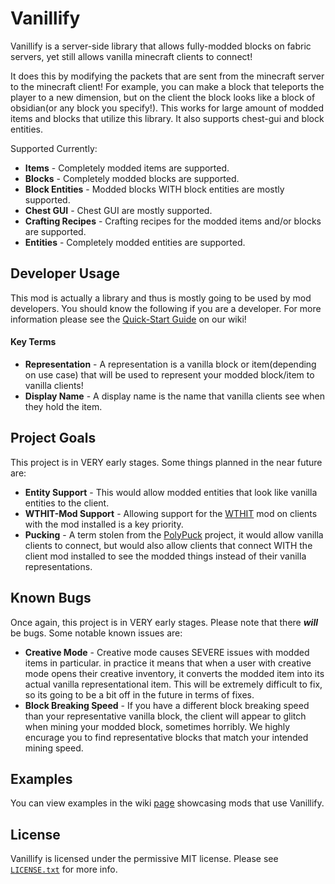 # Vanillify
Vanillify is a server-side library that allows fully-modded blocks on fabric servers, yet still allows vanilla minecraft clients to connect!

It does this by modifying the packets that are sent from the minecraft server to the minecraft client!
For example, you can make a block that teleports the player to a new dimension, but on the client the
block looks like a block of obsidian(or any block you specify!). This works for large amount of modded
items and blocks that utilize this library. It also supports chest-gui and block entities.

Supported Currently:

* **Items** - Completely modded items are supported.
* **Blocks** - Completely modded blocks are supported.
* **Block Entities** - Modded blocks WITH block entities are mostly supported.
* **Chest GUI** - Chest GUI are mostly supported.
* **Crafting Recipes** - Crafting recipes for the modded items and/or blocks are supported.
* **Entities** - Completely modded entities are supported.

## Developer Usage
This mod is actually a library and thus is mostly going to be used
by mod developers. You should know the following if you are a developer.
For more information please see the [Quick-Start Guide](https://github.com/BlazeCodeNet/VanillifyMod/wiki/Quick-Start-Guide)
on our wiki!

#### Key Terms
* **Representation** - A representation is a vanilla block or item(depending on use case) that will
be used to represent your modded block/item to vanilla clients!
* **Display Name** - A display name is the name that vanilla clients see when they hold the item.

## Project Goals
This project is in VERY early stages. Some things planned in the near future are:

* **Entity Support** - This would allow modded entities that look like vanilla entities to the client.
* **WTHIT-Mod Support** - Allowing support for the [WTHIT](https://github.com/badasintended/wthit) mod on clients with the mod installed is a key priority.
* **Pucking** - A term stolen from the [PolyPuck](https://github.com/TheEpicBlock/PolyPuck) project, it would allow vanilla clients to connect, but would also allow clients that connect WITH the client mod installed to see the modded things instead of their vanilla representations.  

## Known Bugs
Once again, this project is in VERY early stages. Please note that there ***will*** be bugs.
Some notable known issues are:
* **Creative Mode** - Creative mode causes SEVERE issues with modded items in particular.
  in practice it means that when a user with creative mode opens their creative inventory, it converts
  the modded item into its actual vanilla representational item. This will be extremely difficult to fix,
  so its going to be a bit off in the future in terms of fixes.
* **Block Breaking Speed** - If you have a different block breaking speed than your representative vanilla
  block, the client will appear to glitch when mining your modded block, sometimes horribly.
  We highly encurage you to find representative blocks that match your intended mining speed.
  
## Examples
You can view examples in the wiki [page](https://github.com/BlazeCodeNet/VanillifyMod/wiki/Mods-made-using-Vanillify) showcasing mods that use Vanillify.

## License
Vanillify is licensed under the permissive MIT license. Please see [`LICENSE.txt`](https://github.com/lucko/LuckPerms/blob/master/LICENSE.txt) for more info.
